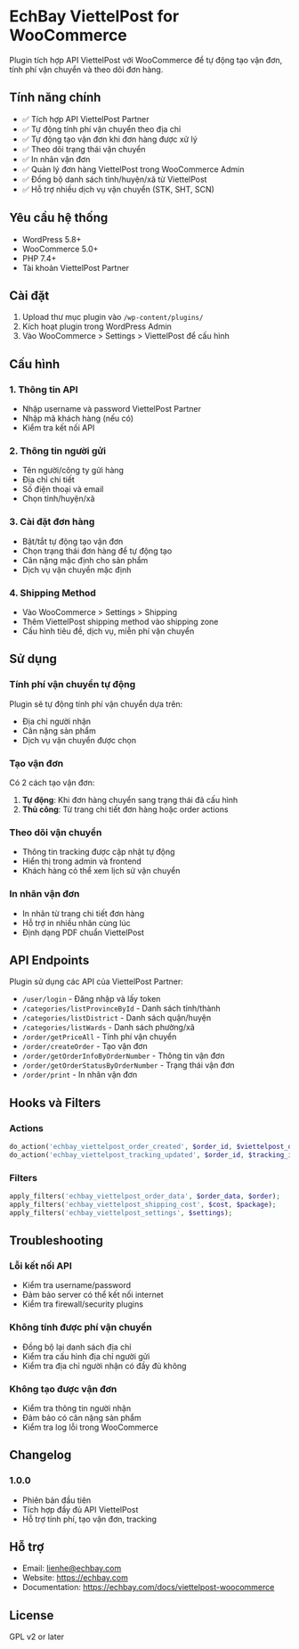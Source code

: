 # EchBay ViettelPost for WooCommerce

Plugin tích hợp API ViettelPost với WooCommerce để tự động tạo vận đơn, tính phí vận chuyển và theo dõi đơn hàng.

## Tính năng chính

- ✅ Tích hợp API ViettelPost Partner
- ✅ Tự động tính phí vận chuyển theo địa chỉ
- ✅ Tự động tạo vận đơn khi đơn hàng được xử lý
- ✅ Theo dõi trạng thái vận chuyển
- ✅ In nhãn vận đơn
- ✅ Quản lý đơn hàng ViettelPost trong WooCommerce Admin
- ✅ Đồng bộ danh sách tỉnh/huyện/xã từ ViettelPost
- ✅ Hỗ trợ nhiều dịch vụ vận chuyển (STK, SHT, SCN)

## Yêu cầu hệ thống

- WordPress 5.8+
- WooCommerce 5.0+
- PHP 7.4+
- Tài khoản ViettelPost Partner

## Cài đặt

1. Upload thư mục plugin vào `/wp-content/plugins/`
2. Kích hoạt plugin trong WordPress Admin
3. Vào WooCommerce > Settings > ViettelPost để cấu hình

## Cấu hình

### 1. Thông tin API

- Nhập username và password ViettelPost Partner
- Nhập mã khách hàng (nếu có)
- Kiểm tra kết nối API

### 2. Thông tin người gửi

- Tên người/công ty gửi hàng
- Địa chỉ chi tiết
- Số điện thoại và email
- Chọn tỉnh/huyện/xã

### 3. Cài đặt đơn hàng

- Bật/tắt tự động tạo vận đơn
- Chọn trạng thái đơn hàng để tự động tạo
- Cân nặng mặc định cho sản phẩm
- Dịch vụ vận chuyển mặc định

### 4. Shipping Method

- Vào WooCommerce > Settings > Shipping
- Thêm ViettelPost shipping method vào shipping zone
- Cấu hình tiêu đề, dịch vụ, miễn phí vận chuyển

## Sử dụng

### Tính phí vận chuyển tự động

Plugin sẽ tự động tính phí vận chuyển dựa trên:

- Địa chỉ người nhận
- Cân nặng sản phẩm
- Dịch vụ vận chuyển được chọn

### Tạo vận đơn

Có 2 cách tạo vận đơn:

1. **Tự động**: Khi đơn hàng chuyển sang trạng thái đã cấu hình
2. **Thủ công**: Từ trang chi tiết đơn hàng hoặc order actions

### Theo dõi vận chuyển

- Thông tin tracking được cập nhật tự động
- Hiển thị trong admin và frontend
- Khách hàng có thể xem lịch sử vận chuyển

### In nhãn vận đơn

- In nhãn từ trang chi tiết đơn hàng
- Hỗ trợ in nhiều nhãn cùng lúc
- Định dạng PDF chuẩn ViettelPost

## API Endpoints

Plugin sử dụng các API của ViettelPost Partner:

- `/user/login` - Đăng nhập và lấy token
- `/categories/listProvinceById` - Danh sách tỉnh/thành
- `/categories/listDistrict` - Danh sách quận/huyện
- `/categories/listWards` - Danh sách phường/xã
- `/order/getPriceAll` - Tính phí vận chuyển
- `/order/createOrder` - Tạo vận đơn
- `/order/getOrderInfoByOrderNumber` - Thông tin vận đơn
- `/order/getOrderStatusByOrderNumber` - Trạng thái vận đơn
- `/order/print` - In nhãn vận đơn

## Hooks và Filters

### Actions

```php
do_action('echbay_viettelpost_order_created', $order_id, $viettelpost_order_number);
do_action('echbay_viettelpost_tracking_updated', $order_id, $tracking_info);
```

### Filters

```php
apply_filters('echbay_viettelpost_order_data', $order_data, $order);
apply_filters('echbay_viettelpost_shipping_cost', $cost, $package);
apply_filters('echbay_viettelpost_settings', $settings);
```

## Troubleshooting

### Lỗi kết nối API

- Kiểm tra username/password
- Đảm bảo server có thể kết nối internet
- Kiểm tra firewall/security plugins

### Không tính được phí vận chuyển

- Đồng bộ lại danh sách địa chỉ
- Kiểm tra cấu hình địa chỉ người gửi
- Kiểm tra địa chỉ người nhận có đầy đủ không

### Không tạo được vận đơn

- Kiểm tra thông tin người nhận
- Đảm bảo có cân nặng sản phẩm
- Kiểm tra log lỗi trong WooCommerce

## Changelog

### 1.0.0

- Phiên bản đầu tiên
- Tích hợp đầy đủ API ViettelPost
- Hỗ trợ tính phí, tạo vận đơn, tracking

## Hỗ trợ

- Email: lienhe@echbay.com
- Website: https://echbay.com
- Documentation: https://echbay.com/docs/viettelpost-woocommerce

## License

GPL v2 or later
